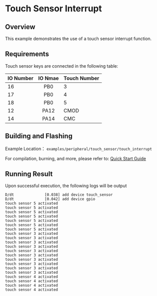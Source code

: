 # Touch Sensor Interrupt

## Overview

This example demonstrates the use of a touch sensor interrupt function.

## Requirements

Touch sensor keys are connected in the following table:

| IO Number | IO Nmae   | Touch Number  |
| :-------- | :-------: | :------------ |
| 16        | PB0       | 3             |
| 17        | PB0       | 4             |
| 18        | PB0       | 5             |
| 12        | PA12      | CMOD          |
| 14        | PA14      | CMC           |

## Building and Flashing

Example Location： `examples/peripheral/touch_sensor/touch_interrupt`

For compilation, burning, and more, please refer to: [Quick Start Guide](https://doc.winnermicro.net/w800/en/latest/get_started/index.html)


## Running Result

Upon successful execution, the following logs will be output

```
D/dt              [0.038] add device touch_sensor
D/dt              [0.042] add device gpio
touch sensor 5 activated
touch sensor 5 activated
touch sensor 5 activated
touch sensor 5 activated
touch sensor 5 activated
touch sensor 5 activated
touch sensor 5 activated
touch sensor 3 activated
touch sensor 3 activated
touch sensor 3 activated
touch sensor 3 activated
touch sensor 3 activated
touch sensor 3 activated
touch sensor 3 activated
touch sensor 3 activated
touch sensor 3 activated
touch sensor 3 activated
touch sensor 4 activated
touch sensor 4 activated
touch sensor 4 activated
touch sensor 4 activated
```